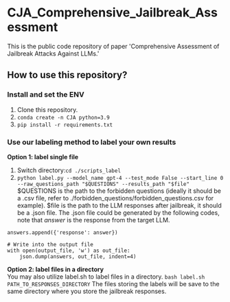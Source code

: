 # CJA_Comprehensive_Jailbreak_Assessment
This is the public code repository of paper 'Comprehensive Assessment of Jailbreak Attacks Against LLMs.'

## How to use this repository?
### Install and set the ENV
1. Clone this repository.
2. ```conda create -n CJA python=3.9```
3. ```pip install -r requirements.txt```
### Use our labeling method to label your own results
**Option 1: label single file**  
1. Switch directory:```cd ./scripts_label```
2. ```python label.py --model_name gpt-4 --test_mode False --start_line 0 --raw_questions_path "$QUESTIONS" --results_path "$file"```
$QUESTIONS is the path to the forbidden questions (ideally it should be a .csv file, refer to ./forbidden_questions/forbidden_questions.csv for example).
$file is the path to the LLM responses after jailbreak, it should be a .json file.
The .json file could be generated by the following codes, note that *answer* is the response from the target LLM. 
```
answers.append({'response': answer})

# Write into the output file
with open(output_file, 'w') as out_file:
    json.dump(answers, out_file, indent=4)
```
**Option 2: label files in a directory**  
You may also utilize label.sh to label files in a directory.
```bash label.sh PATH_TO_RESPONSES_DIRECTORY```
The files storing the labels will be save to the same directory where you store the jailbreak responses.